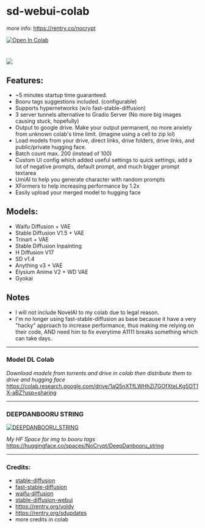 # sd-webui-colab

more info: https://rentry.co/nocrypt

<a target="_blank" href="">
  <img src="https://colab.research.google.com/assets/colab-badge.svg" alt="Open In Colab"/>
</a>

#
[![](https://i.ibb.co/R0RX65D/New-Project.webp)](https://colab.research.google.com/github/ZyCromerZ/sd-webui-colab/blob/main/sd_webui_colab.ipynb)

## Features:
- ~5 minutes startup time guaranteed.
- Booru tags suggestions included. (configurable)
- Supports hypernetworks (w/o fast-stable-diffusion)
- 3 server tunnels alternative to Gradio Server (No more big images causing stuck, hopefully)
- Output to google drive. Make your output permanent, no more anxiety from unknown colab's time limit. (imagine using a cell to zip lol)
- Load models from your drive, direct links, drive folders, drive links, and public/private hugging face.
- Batch count max. 200 (instead of 100)
- Custom UI config which added useful settings to quick settings, add a lot of negative prompts, default prompt, and much bigger prompt textarea
- UmiAI to help you generate character with random prompts
- XFormers to help increasing performance by 1.2x
- Easily upload your merged model to hugging face

## Models:
- Waifu Diffusion + VAE
- Stable Diffusion V1.5 + VAE
- Trinart + VAE
- Stable Diffusion Inpainting
- H Diffusion V17
- SD v1.4
- Anything v3 + VAE
- Elysium Anime V2 + WD VAE
- Gyokai



## Notes
- I will not include NovelAI to my colab due to legal reason.
- I'm no longer using fast-stable-diffusion as base because it have a very "hacky" approach to increase performance, thus making me relying on their code, AND need him to fix everytime A1111 breaks something which can take days.

---
### Model DL Colab

*Download models from torrents and drive in colab then distribute them to drive and hugging face*
https://colab.research.google.com/drive/1aQ5nXTfLWHhZi7GOfXteLKg5OT1X-aBZ?usp=sharing

---

### DEEPDANBOORU STRING
[![DEEPDANBOORU_STRING](https://i.imgur.com/DbDaAMi.png)](https://huggingface.co/spaces/NoCrypt/DeepDanbooru_string)

*My HF Space for img to booru tags*
https://huggingface.co/spaces/NoCrypt/DeepDanbooru_string

---

### Credits:
- [stable-diffusion](https://github.com/CompVis/stable-diffusion)
- [fast-stable-diffusion](https://github.com/TheLastBen/fast-stable-diffusion)
- [waifu-diffusion](https://huggingface.co/hakurei/waifu-diffusion)
- [stable-diffusion-webui](https://github.com/AUTOMATIC1111/stable-diffusion-webui)
- https://rentry.org/voldy
- https://rentry.org/sdupdates
- more credits in colab
